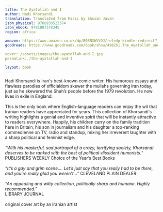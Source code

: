 ```yaml
---
title: The Ayatollah and I
author: Hadi Khorsandi
translation: Translated from Farsi by Ehssan Javan 
isbn_physical: 9780930523374 
isbn_ebook: 9781887378345 
region: africa

amazon: https://www.amazon.co.uk/dp/B08NXWVVQJ/ref=dp-kindle-redirect?_encoding=UTF8&btkr=1
goodreads: https://www.goodreads.com/book/show/498261.The_Ayatollah_and_I 

cover:./assets/images/the-ayatollah-and-I.jpg
permalink:./the-ayatollah-and-I

layout: book
---
```

Hadi Khorsandi is Iran's best-known comic writer. His humorous essays and flawless parodies of officialdom skewer the mullahs governing Iran today, just as he skewered the Shah’s people before the 1979 revolution. He now lives in exile in England.
<br><br>
This is the only book where English-language readers can enjoy the wit that Iranian readers have appreciated for years. This collection of Khorsandi's writing highlights a genial and inventive spirit that will be instantly attractive to readers everywhere. Happily, his children carry on the family tradition here in Britain, his son in journalism and his daughter a top-ranking commedienne on TV, radio and standup, mixing her irreverent laughter with a sharp political and feminist edge.
<br><br>
*“With his masterful, sad portrayal of a crazy, terrifying society, Khorsandi deserves to be ranked with the best of political-dissident humorists.”*
PUBLISHERS WEEKLY Choice of the Year’s Best Books
 <br><br>
*“It’s a gay and grim scene…. Let’s just say that you really had to be there, and you’re really glad you weren’t…”* 
CLEVELAND PLAIN DEALER
<br><br>
*“An appealing and witty collection, politically sharp and humane. Highly recommended.”*         
LIBRARY JOURNAL
<br><br>
original cover art by an Iranian artist

